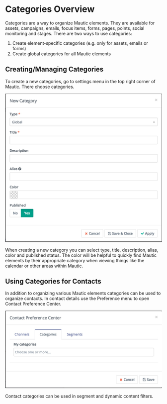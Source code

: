 # Categories Overview

Categories are a way to organize Mautic elements. They are available for assets, campaigns, emails, focus items, forms, pages, points, social monitoring and stages. There are two ways to use categories:

1. Create element-specific categories (e.g. only for assets, emails or forms)
2. Create global categories for all Mautic elements

## Creating/Managing Categories

To create a new categories, go to settings menu in the top right corner of Mautic. There choose categories.

![create new category](media/create-new-category.jpg)

When creating a new category you can select type, title, description, alias, color and published status. The color will be helpful to quickly find Mautic elements by their appropriate category when viewing things like the calendar or other areas within Mautic.

## Using Categories for Contacts

In addition to organizing various Mautic elements categories can be used to organize contacts. In contact details use the Preference menu to open Contact Preference Center.

![assign category to contact](media/assign-category-to-contact.jpg)

Contact categories can be used in segment and dynamic content filters.
